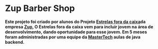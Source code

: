 # Zup Barber Shop
**Este projeto foi criado por alunos do Projeto [Estrelas fora da caixa](https://www.zup.com.br/estrelas-fora-da-caixa)da empresa [Zup](https://www.zup.com.br/), O Estrelas fora da caixa vem para incluir jovem na área de desenvolvimento, dando oportunidade  para esse jovem. 
Em 5 meses foram administradas por uma equipe da [MasterTech](https://mastertech.com.br/) aulas de java backend.**


